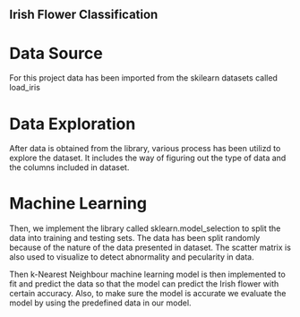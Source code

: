 ## Irish Flower Classification

# Data Source
For this project data has been imported from the skilearn datasets called load_iris

# Data Exploration 
After data is obtained from the library, various process has been utilizd to explore the dataset. It includes the way of figuring out the type of data and the columns included in dataset. 

# Machine Learning
Then, we implement the library called sklearn.model_selection to split the data into training and testing sets. The data has been split randomly because of the nature of the data presented in dataset. The scatter matrix is also used to visualize to detect abnormality and pecularity in data. 

Then k-Nearest Neighbour machine learning model is then implemented to fit and predict the data so that the model can predict the Irish flower with certain accuracy. Also, to make sure the model is accurate we evaluate the model by using the predefined data in our model. 

